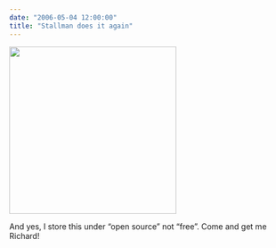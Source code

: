 ```yaml
---
date: "2006-05-04 12:00:00"
title: "Stallman does it again"
---
```




<a href="http://www.fsf.org/blogs/community/rms-ati-protest.html"><img decoding="async" src="http://www.fsf.org/photos/rms-sign.jpg" width="300" /></a>

And yes, I store this under &ldquo;open source&rdquo; not &ldquo;free&rdquo;. Come and get me Richard!

